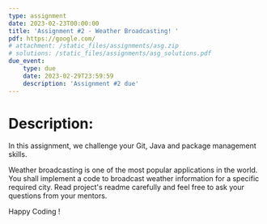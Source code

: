 ```yaml
---
type: assignment
date: 2023-02-23T00:00:00
title: 'Assignment #2 - Weather Broadcasting! '
pdf: https://google.com/
# attachment: /static_files/assignments/asg.zip
# solutions: /static_files/assignments/asg_solutions.pdf
due_event: 
    type: due
    date: 2023-02-29T23:59:59
    description: 'Assignment #2 due'
---
```


# Description:
In this assignment, we challenge your Git, Java and package management skills.


Weather broadcasting is one of the most popular applications in the world. You shall implement a code to broadcast weather information for a specific required city. Read project's readme carefully and feel free to ask your questions from your mentors.


Happy Coding !